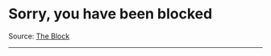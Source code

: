 # Sorry, you have been blocked

Source: [The Block](https://www.theblock.co/post/349930/first-ever-xrp-etf-to-launch-in-us-tuesday-spot-etf-still-pending)

---

